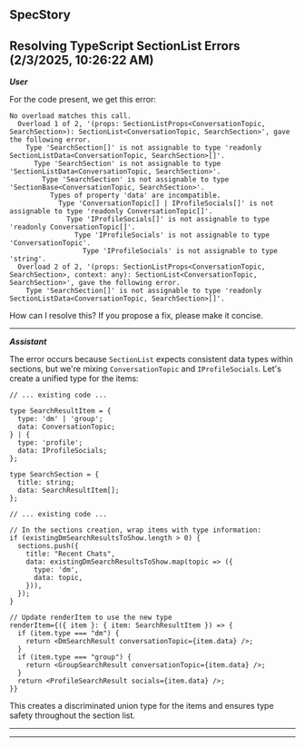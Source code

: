 ## SpecStory

## Resolving TypeScript SectionList Errors (2/3/2025, 10:26:22 AM)

_**User**_

For the code present, we get this error:
```
No overload matches this call.
  Overload 1 of 2, '(props: SectionListProps<ConversationTopic, SearchSection>): SectionList<ConversationTopic, SearchSection>', gave the following error.
    Type 'SearchSection[]' is not assignable to type 'readonly SectionListData<ConversationTopic, SearchSection>[]'.
      Type 'SearchSection' is not assignable to type 'SectionListData<ConversationTopic, SearchSection>'.
        Type 'SearchSection' is not assignable to type 'SectionBase<ConversationTopic, SearchSection>'.
          Types of property 'data' are incompatible.
            Type 'ConversationTopic[] | IProfileSocials[]' is not assignable to type 'readonly ConversationTopic[]'.
              Type 'IProfileSocials[]' is not assignable to type 'readonly ConversationTopic[]'.
                Type 'IProfileSocials' is not assignable to type 'ConversationTopic'.
                  Type 'IProfileSocials' is not assignable to type 'string'.
  Overload 2 of 2, '(props: SectionListProps<ConversationTopic, SearchSection>, context: any): SectionList<ConversationTopic, SearchSection>', gave the following error.
    Type 'SearchSection[]' is not assignable to type 'readonly SectionListData<ConversationTopic, SearchSection>[]'.
```
How can I resolve this? If you propose a fix, please make it concise.

---

_**Assistant**_

The error occurs because `SectionList` expects consistent data types within sections, but we're mixing `ConversationTopic` and `IProfileSocials`. Let's create a unified type for the items:

```typescript:features/search/components/conversation-search-results-list.tsx
// ... existing code ...

type SearchResultItem = {
  type: 'dm' | 'group';
  data: ConversationTopic;
} | {
  type: 'profile';
  data: IProfileSocials;
};

type SearchSection = {
  title: string;
  data: SearchResultItem[];
};

// ... existing code ...

// In the sections creation, wrap items with type information:
if (existingDmSearchResultsToShow.length > 0) {
  sections.push({
    title: "Recent Chats",
    data: existingDmSearchResultsToShow.map(topic => ({
      type: 'dm',
      data: topic,
    })),
  });
}

// Update renderItem to use the new type
renderItem={({ item }: { item: SearchResultItem }) => {
  if (item.type === "dm") {
    return <DmSearchResult conversationTopic={item.data} />;
  }
  if (item.type === "group") {
    return <GroupSearchResult conversationTopic={item.data} />;
  }
  return <ProfileSearchResult socials={item.data} />;
}}
```

This creates a discriminated union type for the items and ensures type safety throughout the section list.

---



---

